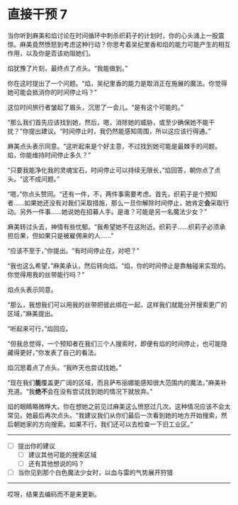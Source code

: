# 直接干预 7

当你听到麻美和焰讨论在时间循环中刺杀织莉子的计划时，你的心头涌上一股震惊。麻美竟然愤怒到考虑这种行动？你思考着吴纪里香和焰的能力可能产生的相互作用，以及你是否该劝阻她们。

焰犹豫了片刻，最终点了点头。“我能做到。”

你在这时提出了一个问题。“焰，吴纪里香的能力是取消正在施展的魔法。你觉得她可能会抵消你的时间停止吗？”

这位时间旅行者皱起了眉头，沉思了一会儿。“是有这个可能的。”

“那么我们首先应该找到她，然后，嗯，消除她的威胁，或至少确保她不能干扰？”你提出建议。“时间停止时，我仍然能感知周围，所以这应该行得通。”

麻美点头表示同意。“这听起来是个好主意，不过找到她可能是最棘手的问题。焰，你能维持时间停止多久？”

“只要我能净化我的灵魂宝石，时间停止可以持续无限长，”焰回答，朝你点了点头。“这不成问题。”

“嗯，”你点头赞同。“还有一件，不，两件事需要考虑。首先，织莉子是个预知者……如果她还没有对我们采取措施，那么一旦你解除时间停止，她肯定**会**采取行动。另外一件事……她说她在招募人手。是谁？可能是另一名魔法少女？”

麻美转过头去，神情有些忧郁。“我希望她不在这附近。织莉子……织莉子必须承担后果，但如果只是被雇佣来的人……”

“应该不至于，”你提出。“有时间停止在，对吧？”

“我也这么希望，”麻美承认，然后转向焰。“焰，你的时间停止是靠触碰来实现的。你觉得用我的丝带能行吗？”

焰点头表示同意。

“那么，我想我们可以用我的丝带把彼此绑在一起，这样我们就能分开搜索更广的区域，”麻美提出。

“听起来可行，”焰回应。

“但我总觉得，一个预知者在我们三个人搜索时，即便有焰的时间停止，也可能隐藏得更好，”你发表了自己的看法。

焰沉思着点了点头。“我昨天也尝试找她。”

“现在我们**能**覆盖更广阔的区域，而且萨布丽娜能感知很大范围内的魔法，”麻美补充道。“我**绝不**会在没有尝试找到她的情况下就放弃。”

焰的眼睛略微睁大。你在想她之前见过麻美这么愤怒过几次。这种情况应该不会太常见。她最后再次点头。“我建议我们从你们最后一次看到她的地方开始搜索，然后朝她家的方向搜索。如果不行，我们还可以去检查一下旧工业区。”

---

- [ ] 提出你的建议
  - [ ] 建议其他可能的搜索区域
  - [ ] 还有其他想说的吗？
- [ ] 当你见到那个白色魔法少女时，以血与雷的气势展开狩猎

---

哎呀，结果去编码而不是来更新。
